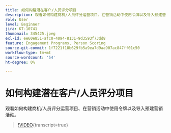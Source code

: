 ```yaml
---
title: 如何构建潜在客户/人员评分项目
description: 观看如何构建商机/人员评分运营项目、在营销活动中使用令牌以及导入预建营销活动。
role: User
level: Beginner
jira: KT-10741
thumbnail: 345425.jpeg
exl-id: ee60e851-afc0-4094-8131-9d3593f73dd8
feature: Engagement Programs, Person Scoring
source-git-commit: 1f7221f18b629fb5a9ea7d9aa907ac847ff01c50
workflow-type: tm+mt
source-wordcount: '54'
ht-degree: 0%

---
```


# 如何构建潜在客户/人员评分项目

观看如何构建商机/人员评分运营项目、在营销活动中使用令牌以及导入预建营销活动。

>[!VIDEO](https://video.tv.adobe.com/v/3412237/?quality=12&learn=on&captions=chi_hans){transcript=true}
